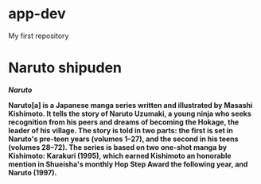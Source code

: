 # app-dev
My first repository

# Naruto shipuden
***Naruto***

**Naruto[a] is a Japanese manga series written and illustrated by Masashi Kishimoto. It tells the story of Naruto Uzumaki, a young ninja who seeks recognition from his peers and dreams of becoming the Hokage, the leader of his village. The story is told in two parts: the first is set in Naruto's pre-teen years (volumes 1–27), and the second in his teens (volumes 28–72). The series is based on two one-shot manga by Kishimoto: Karakuri (1995), which earned Kishimoto an honorable mention in Shueisha's monthly Hop Step Award the following year, and Naruto (1997).**

